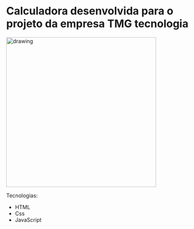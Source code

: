 # Calculadora desenvolvida para o projeto da empresa TMG tecnologia

<img src="https://i.ibb.co/QJBNx5v/Screen-Shot-2021-01-31-at-22-41-36.png" alt="drawing" width="400"/>


Tecnologias:
- HTML
- Css
- JavaScript
